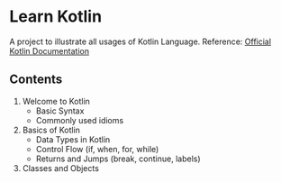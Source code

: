 # Learn Kotlin
A project to illustrate all usages of Kotlin Language. Reference: [Official Kotlin Documentation](https://kotlinlang.org/docs/reference/)

## Contents

1. Welcome to Kotlin
    - Basic Syntax
    - Commonly used idioms
2. Basics of Kotlin
    - Data Types in Kotlin
    - Control Flow (if, when, for, while)
    - Returns and Jumps (break, continue, labels)
3. Classes and Objects